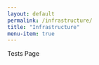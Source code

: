 ```yaml
---
layout: default
permalink: /infrastructure/
title: "Infrastructure"
menu-item: true
---
```


Tests Page
